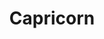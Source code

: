 ---
layout: symbols
title: Capricorn
emoji: capricorn
permalink: ♑.html
image: assets/img/3moji/capricorn.png
---